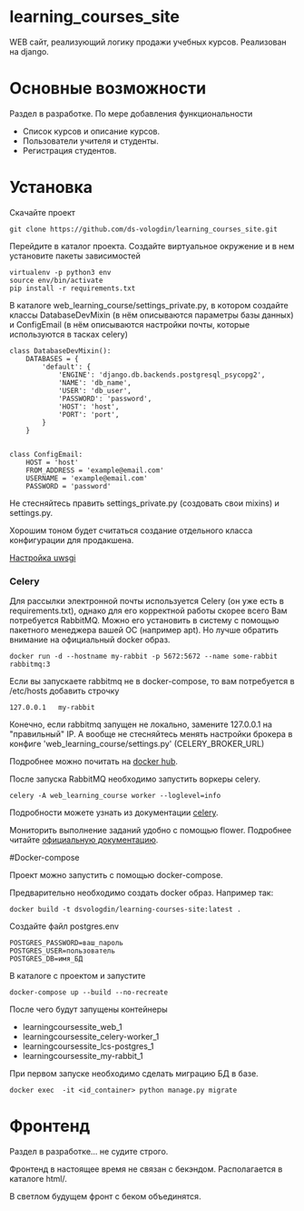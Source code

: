 # learning_courses_site
WEB сайт, реализующий логику продажи учебных курсов. Реализован на django.

# Основные возможности
Раздел в разработке. По мере добавления функциональности
- Список курсов и описание курсов.
- Пользователи учителя и студенты.
- Регистрация студентов.

# Установка
Скачайте проект
```
git clone https://github.com/ds-vologdin/learning_courses_site.git
```
Перейдите в каталог проекта. Создайте виртуальное окружение и в нем установите пакеты зависимостей
```
virtualenv -p python3 env
source env/bin/activate
pip install -r requirements.txt
```

В каталоге web_learning_course/settings_private.py, в котором создайте классы DatabaseDevMixin (в нём описываются параметры базы данных) и ConfigEmail (в нём описываются настройки почты, которые используются в тасках celery)
```
class DatabaseDevMixin():
    DATABASES = {
        'default': {
            'ENGINE': 'django.db.backends.postgresql_psycopg2',
            'NAME': 'db_name',
            'USER': 'db_user',
            'PASSWORD': 'password',
            'HOST': 'host',
            'PORT': 'port',
        }
    }


class ConfigEmail:
    HOST = 'host'
    FROM_ADDRESS = 'example@email.com'
    USERNAME = 'example@email.com'
    PASSWORD = 'password'
```
Не стесняйтесь править settings_private.py (создовать свои mixins) и settings.py.

Хорошим тоном будет считаться создание отдельного класса конфигурации для продакшена.

[Настройка uwsgi](https://docs.djangoproject.com/en/2.0/howto/deployment/wsgi/uwsgi/)

### Celery
Для рассылки электронной почты используется Celery (он уже есть в requirements.txt), однако для его корректной работы скорее всего Вам потребуется RabbitMQ. Можно его установить в систему с помощью пакетного менеджера вашей ОС (например apt). Но лучше обратить внимание на официальный docker образ.
```
docker run -d --hostname my-rabbit -p 5672:5672 --name some-rabbit rabbitmq:3
```

Если вы запускаете rabbitmq не в docker-compose, то вам потребуется в /etc/hosts добавить строчку
```
127.0.0.1   my-rabbit
```
Конечно, если rabbitmq запущен не локально, замените 127.0.0.1 на "правильный" IP. А вообще не стесняйтесь менять настройки брокера в конфиге 'web_learning_course/settings.py' (CELERY_BROKER_URL) 

Подробнее можно почитать на [docker hub](https://hub.docker.com/_/rabbitmq/).

После запуска RabbitMQ необходимо запустить воркеры celery.
```
celery -A web_learning_course worker --loglevel=info
```

Подробности можете узнать из документации [celery](http://docs.celeryproject.org/en/latest/index.html).

Мониторить выполнение заданий удобно с помощью flower. Подробнее читайте [официальную документацию](https://flower.readthedocs.io/en/latest/).

#Docker-compose

Проект можно запустить с помощью docker-compose.

Предварительно необходимо создать docker образ. Например так:
```
docker build -t dsvologdin/learning-courses-site:latest .
```
Cоздайте файл postgres.env
```
POSTGRES_PASSWORD=ваш_пароль
POSTGRES_USER=пользователь
POSTGRES_DB=имя_БД
```
В каталоге с проектом и запустите
```
docker-compose up --build --no-recreate
```
После чего будут запущены контейнеры
- learningcoursessite_web_1
- learningcoursessite_celery-worker_1
- learningcoursessite_lcs-postgres_1
- learningcoursessite_my-rabbit_1

При первом запуске необходимо сделать миграцию БД в базе.
```
docker exec  -it <id_container> python manage.py migrate
```

# Фронтенд
Раздел в разработке... не судите строго.

Фронтенд в настоящее время не связан с бекэндом. Располагается в каталоге html/.

В светлом будущем фронт с беком объединятся.
